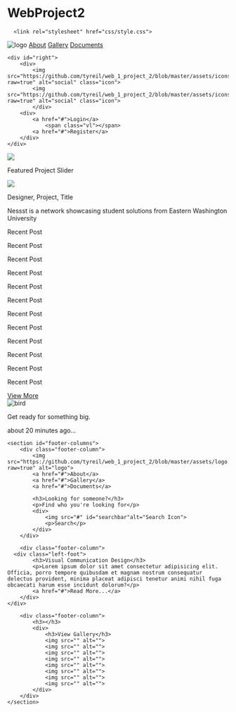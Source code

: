# WebProject2<!DOCTYPE html>
<html lang="en" >

<head>
  <meta charset="UTF-8">
  <title>Project 2 Home</title>
  
  
  
      <link rel="stylesheet" href="css/style.css">

  
</head>

<body>

  <nav>
	<div id="left">
		<img src="https://github.com/tyreil/web_1_project_2/blob/master/assets/logo.png?raw=true" alt="logo">
		<a href="#">About</a>
		<a href="#">Gallery</a>
		<a href="#">Documents</a>
	</div>
	
	<div id="right">
		<div>
			<img src="https://github.com/tyreil/web_1_project_2/blob/master/assets/icons/facebook.png?raw=true" alt="social" class="icon">
			<img src="https://github.com/tyreil/web_1_project_2/blob/master/assets/icons/twitter.png?raw=true" alt="social" class="icon">
			</div>
		<div>
			<a href="#">Login</a>
				<span class="vl"></span>
			<a href="#">Register</a>
		</div>
	</div>
</nav>
<div class="slider">
	<img src="https://github.com/tyreil/web_1_project_2/blob/master/assets/arrows/left%20arrow.png?raw=true" class="leftarrow">
	<p class="slidertext">Featured Project Slider</p>
	<img src="https://github.com/tyreil/web_1_project_2/blob/master/assets/arrows/right%20arrow.png?raw=true" class="rightarrow">
	</div>
<div class="slider2">
	<p class="slidertext2">Designer, Project, Title</p>
</div>
<div>
	<p id="Nest">Nessst is a network showcasing student solutions from Eastern Washington University</p></div>
<div id="gallery">
   <div class="row"> 
    <p class=" text"> Recent Post</p>
    <p class=" text"> Recent Post</p>
    <p class=" text"> Recent Post</p>
    <p class=" text"> Recent Post</p>
  </div>
  
  <div class="row"> 
    <p class=" text"> Recent Post</p>
    <p class=" text"> Recent Post</p>
    <p class=" text"> Recent Post</p>
    <p class=" text"> Recent Post</p>
  </div>
  
  <div class="row"> 
    <p class=" text"> Recent Post</p>
    <p class=" text"> Recent Post</p>
    <p class=" text"> Recent Post</p>
    <p class=" text"> Recent Post</p>
  </div>
</div>
<div class="view">
	<a href="#" class="button">View More</a>
</div>
<footer>
	<section id="tweet">
		<img src="https://github.com/tyreil/web_1_project_2/blob/master/assets/icons/bird.png?raw=true" class="icon"alt="bird">
		<p>Get ready for something big.    </p>
		<p>about 20 minutes ago...</p>
	</section>
	
	<section id="footer-columns">
		<div class="footer-column">
			<img src="https://github.com/tyreil/web_1_project_2/blob/master/assets/logo.png?raw=true" alt="logo">
			<a href="#">About</a>
			<a href="#">Gallery</a>
			<a href="#">Documents</a>
			
			<h3>Looking for someone?</h3>
			<p>Find who you're looking for</p>
			<div>
				<img src="#" id="searchbar"alt="Search Icon">
				<p>Search</p>
			</div>
		</div>
		
		<div class="footer-column">
      <div class="left-foot">
			<h3>Visual Communication Design</h3>
			<p>Lorem ipsum dolor sit amet consectetur adipisicing elit. Officia, porro tempore quibusdam et magnam nostrum consequatur delectus provident, minima placeat adipisci tenetur animi nihil fuga obcaecati harum esse incidunt dolorum?</p>
			<a href="#">Read More...</a>
		</div>
    </div>
		
		<div class="footer-column">
			<h3></h3>
			<div>
				<h3>View Gallery</h3>
				<img src="" alt="">
				<img src="" alt="">
				<img src="" alt="">
				<img src="" alt="">
				<img src="" alt="">
				<img src="" alt="">
				<img src="" alt="">
				<img src="" alt="">
			</div>
		</div>		
	</section>

</footer>
  
  

</body>

</html>

